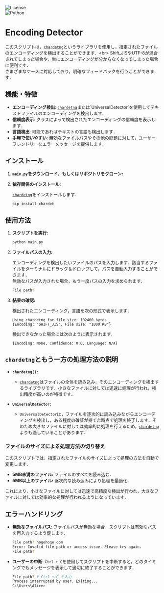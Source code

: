 ![License](https://img.shields.io/badge/license-MIT-green)<br>
![Python](https://img.shields.io/badge/python-3.x-blue)

# Encoding Detector

このスクリプトは，[`chardetng`]([https://pypi.org/project/chardet/](https://docs.rs/chardetng/latest/chardetng/))というライブラリを使用し，指定されたファイルのエンコーディングを検出することができます．<br>
Shift_JISやUTF-8が混合されてしまった場合や，単にエンコーディングが分からなくなってしまった場合に便利です．<br>
さまざまなケースに対応しており，明確なフィードバックを行うことができます．

## 機能・特徴

- **エンコーディング検出**: [`chardetng`]([https://pypi.org/project/chardet/](https://docs.rs/chardetng/latest/chardetng/))または`UniversalDetector`を使用してテキストファイルのエンコーディングを検出します．
- **信頼度表示**: クラスによって検出されたエンコーディングの信頼度を表示します．
- **言語検出**: 可能であればテキストの言語も検出します．
- **手軽で使いやすい**: 無効なファイルパスやその他の問題に対して，ユーザーフレンドリーなエラーメッセージを提供します．

## インストール

1. **`main.py`をダウンロード，もしくはリポジトリをクローン:**

2. **依存関係のインストール:**

    [`chardetng`]([https://pypi.org/project/chardet/](https://docs.rs/chardetng/latest/chardetng/))をインストールします．

    ```bash
    pip install chardet
    ```

## 使用方法

1. **スクリプトを実行:**

    ```bash
    python main.py
    ```

2. **ファイルパスの入力:**

    エンコーディングを検出したいファイルのパスを入力します．該当するファイルをターミナルにドラッグ＆ドロップして，パスを自動入力することができます．<br>
    無効なパスが入力された場合，もう一度パスの入力を求められます．

   ```bash
   File path?
   ```

4. **結果の確認:**

    検出されたエンコーディング，言語を次の形式で表示します．

    ```text
    Using chardetng for file size: 102400 bytes
    {Encoding: "SHIFT_JIS", File size: "1000 KB"}
    ```

    検出できなかった場合には次のように表示されます．

    ```text
    {Encoding: None, Confidence: 0.0, Language: N/A}
    ```

## `chardetng`ともう一方の処理方法の説明

- **`chardetng()`:**
  - [`chardetng`]([https://pypi.org/project/chardet/](https://docs.rs/chardetng/latest/chardetng/))はファイルの全体を読み込み，そのエンコーディングを検出するライブラリです．小さなファイルに対しては迅速に処理が行われ，検出精度が高いのが特徴です．
  
- **`UniversalDetector`:**
  - `UniversalDetector`は，ファイルを逐次的に読み込みながらエンコーディングを検出し，ある程度の確証が持てた時点で処理を終了します．そのため大きなファイルに対しては効率的に処理を行えるため，[`chardetng`]([https://pypi.org/project/chardet/](https://docs.rs/chardetng/latest/chardetng/))よりも適していることがあります．

### ファイルのサイズによる処理方法の切り替え

このスクリプトでは，指定されたファイルのサイズによって処理の方法を自動で変更します．

  - **5MB未満のファイル:** ファイルのすべてを読み込む． 
  - **5MB以上のファイル:** 逐次的な読み込みにより処理を最適化．

これにより，小さなファイルに対しては迅速で高精度な検出が行われ，大きなファイルに対しては効率的な処理が行われるようになっています．

## エラーハンドリング

- **無効なファイルパス**: ファイルパスが無効な場合，スクリプトは有効なパスを再入力するよう促します．

  ```bash
  File path? hogehoge.com
  Error: Invalid file path or access issue. Please try again.
  File path?
  ```

- **ユーザーの中断**: `Ctrl + C`を使用してスクリプトを中断すると，どのタイミングでもメッセージを表示して適切に終了することができます．
  
  ```bash
  File path? # Ctrl + C を入力
  Process interrupted by user. Exiting...
  C:\Users\Alice>
  ```
